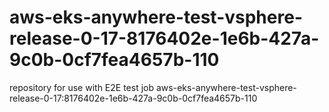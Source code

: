 # aws-eks-anywhere-test-vsphere-release-0-17-8176402e-1e6b-427a-9c0b-0cf7fea4657b-110
repository for use with E2E test job aws-eks-anywhere-test-vsphere-release-0-17:8176402e-1e6b-427a-9c0b-0cf7fea4657b-110
